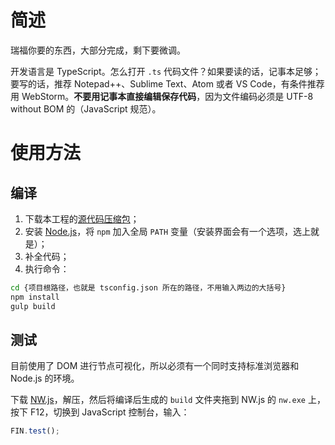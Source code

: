 # 简述

瑞福你要的东西，大部分完成，剩下要微调。

开发语言是 TypeScript。怎么打开 `.ts` 代码文件？如果要读的话，记事本足够；要写的话，推荐 Notepad++、Sublime Text、Atom 或者 VS Code，有条件推荐用 WebStorm。**不要用记事本直接编辑保存代码**，因为文件编码必须是 UTF-8 without BOM 的（JavaScript 规范）。

# 使用方法

## 编译

1. 下载本工程的[源代码压缩包](https://github.com/Hozuki/rf-fin-ga/archive/master.zip)；
2. 安装 [Node.js](https://nodejs.org/en/)，将 `npm` 加入全局 `PATH` 变量（安装界面会有一个选项，选上就是）；
3. 补全代码；
4. 执行命令：

```bash
cd {项目根路径，也就是 tsconfig.json 所在的路径，不用输入两边的大括号}
npm install
gulp build
```

## 测试

目前使用了 DOM 进行节点可视化，所以必须有一个同时支持标准浏览器和 Node.js 的环境。

下载 [NW.js](http://nwjs.io/)，解压，然后将编译后生成的 `build` 文件夹拖到 NW.js 的 `nw.exe` 上，按下 F12，切换到 JavaScript 控制台，输入：

```javascript
FIN.test();
```
